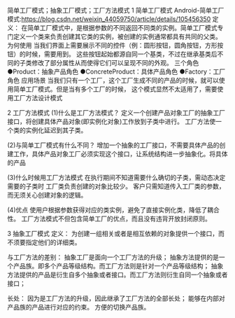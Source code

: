 简单工厂模式；抽象工厂模式；工厂方法模式
1 简单工厂模式
Android-简单工厂模式:https://blog.csdn.net/weixin_44059750/article/details/105456350
定义：
在简单工厂模式中，是根据参数的不同返回不同类的实例。简单工厂模式专门定义一个类来负责创建其它类的实例，被创建的实例通常都具有共同的父类。
为何使用
当我们界面上需要展示不同的控件（例：圆形按钮，圆角按钮，方形按钮）的时候，需要用到。
这些按钮起始都源自同一个基类，不过在继承基类后不同的子类修改了部分属性从而使得它们可以呈现不同的外观。
三个角色
●Product：抽象产品角色
●ConcreteProduct：具体产品角色
●Factory：工厂角色
应用场景
当我们只有一个工厂，这个工厂生成不同的产品的时候，就可以使用简单工厂模式。但是当有多个工厂的时候，
这个模式显然不太适用了，需要使用工厂方法设计模式

2 工厂方法模式
(1)什么是工厂方法模式？
定义一个创建产品对象工厂的抽象工厂接口，将创建具体产品对象(即实例化对象)工作放到子类中进行。
工厂方法使一个类的实例化延迟到其子类。

(2)与简单工厂模式有什么不同？
增加一个抽象的工厂接口，不需要具体产品的创建工作，具体产品对象工厂必须实现这个接口，让系统结构进一步抽象化。将具体的产品

(3)什么时候用工厂方法模式
在执行期间不知道需要什么确切的子类，需动态决定需要的子类时
工厂类负责创建的对象比较少。
客户只需知道传入工厂类的参数，而无须关心创建对象的逻辑。

(4)优点
使用户根据参数获得对应的类实例，避免了直接实例化类，降低了耦合性。
工厂方法模式不但包含简单工厂的优点，而且没有违背开放封闭原则。

3 抽象工厂模式
定义：
为创建一组相关或者是相互依赖的对象提供一个接口，而不须要指定他们的详细类。

与工厂方法的差别：
抽象工厂是面向一个工厂方法的升级；
抽象方法提供的是一个产品族。即多个产品等级结构。而工厂方法则是针对一个产品等级结构；
抽象方法提供的产品是衍生自多个抽象或者接口。而工厂方法则衍生自同一个抽象或者接口；

长处：
因为是工厂方法的升级，因此继承了工厂方法的全部长处；
能够在内部对产品族的产品进行对应的约束。
方便的切换产品族。